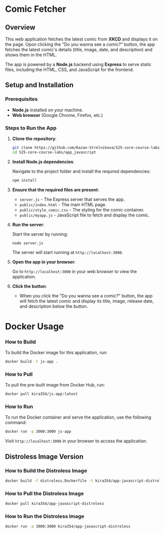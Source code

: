 # Comic Fetcher

## Overview

This web application fetches the latest comic from **XKCD** and displays it on the page. Upon clicking the "Do you wanna see a comic?" button, the app fetches the latest comic's details (title, image, date, and description) and shows them in the HTML.

The app is powered by a **Node.js** backend using **Express** to serve static files, including the HTML, CSS, and JavaScript for the frontend.

## Setup and Installation

### Prerequisites

- **Node.js** installed on your machine.
- **Web browser** (Google Chrome, Firefox, etc.)

### Steps to Run the App

1. **Clone the repository**:

   ```bash
   git clone https://github.com/Kazan-Strelnikova/S25-core-course-labs.git
   cd S25-core-course-labs/app_javascript
   ```

2. **Install Node.js dependencies**:

   Navigate to the project folder and install the required dependencies:

   ```bash
   npm install
   ```

3. **Ensure that the required files are present**:
   - `server.js` - The Express server that serves the app.
   - `public/index.html` - The main HTML page.
   - `public/style_comic.css` - The styling for the comic container.
   - `public/myapp.js` - JavaScript file to fetch and display the comic.

4. **Run the server**:

   Start the server by running:

   ```bash
   node server.js
   ```

   The server will start running at `http://localhost:3000`.

5. **Open the app in your browser**:

   Go to `http://localhost:3000` in your web browser to view the application.

6. **Click the button**:
   - When you click the "Do you wanna see a comic?" button, the app will fetch the latest comic and display its title, image, release date, and description below the button.

# Docker Usage

### How to Build
To build the Docker image for this application, run:
```bash
docker build -t js-app .
```

### How to Pull
To pull the pre-built image from Docker Hub, run:
```bash
docker pull kira354/js-app:latest
```

### How to Run
To run the Docker container and serve the application, use the following command:
```bash
docker run -p 3000:3000 js-app
```

Visit `http://localhost:3000` in your browser to access the application.

## **Distroless Image Version**

### **How to Build the Distroless Image**

```bash
docker build -f distroless.Dockerfile -t kira354/app-javascript-distroless .
```

### **How to Pull the Distroless Image**

```bash
docker pull kira354/app-javascript-distroless
```

### **How to Run the Distroless Image**

```bash
docker run -p 3000:3000 kira354/app-javascript-distroless
```